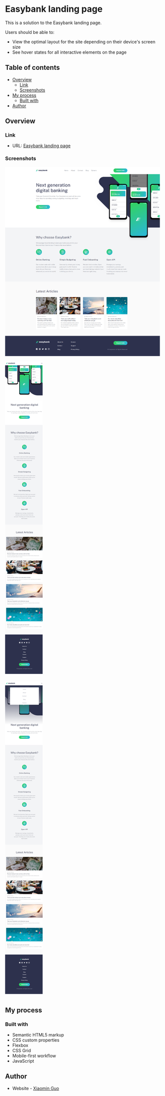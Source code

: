 # Easybank landing page

This is a solution to the Easybank landing page.

Users should be able to:

- View the optimal layout for the site depending on their device's screen size
- See hover states for all interactive elements on the page

## Table of contents

- [Overview](#overview)
  - [Link](#link)
  - [Screenshots](#screenshots)
- [My process](#my-process)
  - [Built with](#built-with)
- [Author](#author)

## Overview

### Link

- URL: [Easybank landing page](https://easybank-landing-page-aislandmin.vercel.app/)

### Screenshots

![](./screenshots/screenshot1.png)

![](./screenshots/screenshot2.png)

![](./screenshots/screenshot3.png)

## My process

### Built with

- Semantic HTML5 markup
- CSS custom properties
- Flexbox
- CSS Grid
- Mobile-first workflow
- JavaScript

## Author

- Website - [Xiaomin Guo](https://min-website-aislandmin.vercel.app/)
